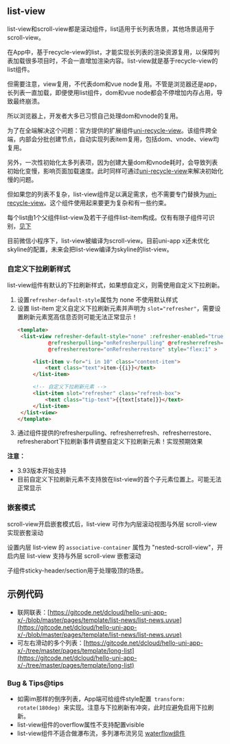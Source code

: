 ## list-view

<!-- UTSCOMJSON.list-view.description -->

list-view和scroll-view都是滚动组件，list适用于长列表场景，其他场景适用于scroll-view。

在App中，基于recycle-view的list，才能实现长列表的渲染资源复用，以保障列表加载很多项目时，不会一直增加渲染内容。list-view就是基于recycle-view的list组件。

但需要注意，view复用，不代表dom和vue node复用。不管是浏览器还是app，长列表一直加载，即便使用list组件，dom和vue node都会不停增加内存占用，导致最终崩溃。

所以浏览器上，开发者大多已习惯自己处理dom和vnode的复用。

为了在全端解决这个问题：官方提供的扩展组件[uni-recycle-view](https://ext.dcloud.net.cn/plugin?id=17385)。该组件跨全端，内部会分批创建节点，自动实现列表item复用，包括dom、vnode、view均复用。

另外，一次性初始化太多列表项，因为创建大量dom和vnode耗时，会导致列表初始化变慢，影响页面加载速度。此时同样可通过[uni-recycle-view](https://ext.dcloud.net.cn/plugin?id=17385)来解决初始化慢的问题。

但如果您的列表不复杂，list-view组件足以满足需求，也不需要专门替换为[uni-recycle-view](https://ext.dcloud.net.cn/plugin?id=17385)。这个组件使用起来要更为复杂和有一些约束。

每个list由1个父组件list-view及若干子组件list-item构成。仅有有限子组件可识别，[见下](#children-tags)

<!-- UTSCOMJSON.list-view.compatibility -->

目前微信小程序下，list-view被编译为scroll-view。目前uni-app x还未优化skyline的配置，未来会把list-view编译为skyline的list-view。

<!-- UTSCOMJSON.list-view.attribute -->

<!-- UTSCOMJSON.list-view.event -->

<!-- UTSCOMJSON.list-view.component_type-->

### 自定义下拉刷新样式

list-view组件有默认的下拉刷新样式，如果想自定义，则需使用自定义下拉刷新。

1. 设置`refresher-default-style`属性为 none 不使用默认样式
2. 设置 list-item 定义自定义下拉刷新元素并声明为 `slot="refresher"`，需要设置刷新元素宽高信息否则可能无法正常显示！
   ```html
   <template>
   	<list-view refresher-default-style="none" :refresher-enabled="true" :refresher-triggered="refresherTriggered"
   			 @refresherpulling="onRefresherpulling" @refresherrefresh="onRefresherrefresh"
   			 @refresherrestore="onRefresherrestore" style="flex:1" >

   		<list-item v-for="i in 10" class="content-item">
   			<text class="text">item-{{i}}</text>
   		</list-item>

   		<!-- 自定义下拉刷新元素 -->
   		<list-item slot="refresher" class="refresh-box">
   			<text class="tip-text">{{text[state]}}</text>
   		</list-item>
   	</list-view>
   </template>
   ```
3. 通过组件提供的refresherpulling、refresherrefresh、refresherrestore、refresherabort下拉刷新事件调整自定义下拉刷新元素！实现预期效果

**注意：**
+ 3.93版本开始支持
+ 目前自定义下拉刷新元素不支持放在list-view的首个子元素位置上。可能无法正常显示

### 嵌套模式

scroll-view开启嵌套模式后，list-view 可作为内层滚动视图与外层 scroll-view 实现嵌套滚动

设置内层 list-view 的 `associative-container` 属性为 "nested-scroll-view"，开启内层 list-view 支持与外层 scroll-view 嵌套滚动

<!-- UTSCOMJSON.list-view.children -->

子组件sticky-header/section用于处理吸顶的场景。

<!-- UTSCOMJSON.list-view.example -->

<!-- UTSCOMJSON.list-view.reference -->

## 示例代码

- 联网联表：[https://gitcode.net/dcloud/hello-uni-app-x/-/blob/master/pages/template/list-news/list-news.uvue](https://gitcode.net/dcloud/hello-uni-app-x/-/blob/master/pages/template/list-news/list-news.uvue)
- 可左右滑动的多个列表：[https://gitcode.net/dcloud/hello-uni-app-x/-/tree/master/pages/template/long-list](https://gitcode.net/dcloud/hello-uni-app-x/-/tree/master/pages/template/long-list)


### Bug & Tips@tips

- 如需im那样的倒序列表，App端可给组件style配置 `transform: rotate(180deg)` 来实现。注意与下拉刷新有冲突，此时应避免启用下拉刷新。
- list-view组件的overflow属性不支持配置visible
- list-view组件不适合做瀑布流，多列瀑布流另见 [waterflow组件](./waterflow.md)

